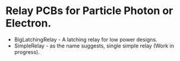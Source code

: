 Relay PCBs for  Particle Photon or Electron.
============================================

* BigLatchingRelay - A latching relay for low power designs.
* SimpleRelay - as the name suggests, single simple relay (Work in progress).
